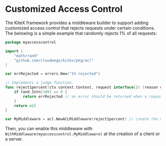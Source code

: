
# Customized Access Control

The KiteX framework provides a middleware builder to support adding customized access control that rejects requests under certain conditions. The belowing is a simple example that randomly rejects 1% of all requests:

```go
package myaccesscontrol

import (
    "math/rand"
    "github.com/cloudwego/kitex/pkg/acl"
)

var errRejected = errors.New("1% rejected")

// Implements a judge function.
func reject1percent(ctx context.Context, request interface{}) (reason error) {
    if rand.Intn(100) == 0 {
        return errRejected // an error should be returned when a request is rejected
    }
    return nil
}

var MyMiddleware = acl.NewACLMiddleware(reject1percent) // create the middleware
```

Then, you can enable this middleware with `WithMiddleware(myaccesscontrol.MyMiddleware)` at the creation of a client or a server.

